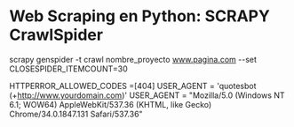 # Web Scraping en Python: SCRAPY CrawlSpider

scrapy genspider -t crawl nombre_proyecto www.pagina.com
--set CLOSESPIDER_ITEMCOUNT=30

HTTPERROR_ALLOWED_CODES  =[404]
USER_AGENT = 'quotesbot (+http://www.yourdomain.com)'
USER_AGENT = "Mozilla/5.0 (Windows NT 6.1; WOW64) AppleWebKit/537.36 (KHTML, like Gecko) Chrome/34.0.1847.131 Safari/537.36"